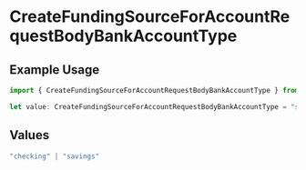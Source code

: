 # CreateFundingSourceForAccountRequestBodyBankAccountType

## Example Usage

```typescript
import { CreateFundingSourceForAccountRequestBodyBankAccountType } from "dwolla-typescript";

let value: CreateFundingSourceForAccountRequestBodyBankAccountType = "savings";
```

## Values

```typescript
"checking" | "savings"
```